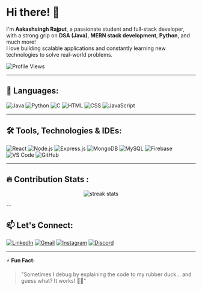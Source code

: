 # Hi there! 👋

I'm **Aakashsingh Rajput**, a passionate student and full-stack developer, with a strong grip on **DSA (Java)**, **MERN stack development**, **Python**, and much more!  
I love building scalable applications and constantly learning new technologies to solve real-world problems.

![Profile Views](https://komarev.com/ghpvc/?username=AakashsinghRajput&color=blue)

---

## 🚀 Languages:

![Java](https://img.shields.io/badge/Java-ED8B00?style=for-the-badge&logo=java&logoColor=white)
![Python](https://img.shields.io/badge/Python-3776AB?style=for-the-badge&logo=python&logoColor=white)
![C](https://img.shields.io/badge/C-00599C?style=for-the-badge&logo=c&logoColor=white)
![HTML](https://img.shields.io/badge/HTML5-E34F26?style=for-the-badge&logo=html5&logoColor=white)
![CSS](https://img.shields.io/badge/CSS3-1572B6?style=for-the-badge&logo=css3&logoColor=white)
![JavaScript](https://img.shields.io/badge/JavaScript-F7DF1E?style=for-the-badge&logo=javascript&logoColor=black)

---

## 🛠️ Tools, Technologies & IDEs:

![React](https://img.shields.io/badge/React-61DAFB?style=for-the-badge&logo=react&logoColor=black)
![Node.js](https://img.shields.io/badge/Node.js-339933?style=for-the-badge&logo=nodedotjs&logoColor=white)
![Express.js](https://img.shields.io/badge/Express.js-404D59?style=for-the-badge)
![MongoDB](https://img.shields.io/badge/MongoDB-47A248?style=for-the-badge&logo=mongodb&logoColor=white)
![MySQL](https://img.shields.io/badge/MySQL-00758F?style=for-the-badge&logo=mysql&logoColor=white)
![Firebase](https://img.shields.io/badge/Firebase-ffca28?style=for-the-badge&logo=firebase&logoColor=black)
![VS Code](https://img.shields.io/badge/VS_Code-007ACC?style=for-the-badge&logo=visual%20studio%20code&logoColor=white)
![GitHub](https://img.shields.io/badge/GitHub-181717?style=for-the-badge&logo=github&logoColor=white)

---

## 🔥 Contribution Stats :

<p align="center">
  <img src="https://github-readme-streak-stats.herokuapp.com?user=AakashsinghRajput&theme=black-ice&hide_border=true&stroke=0000&background=060A0CD0" alt="streak stats"/>
</p>
--

## 📫 Let's Connect:

[![LinkedIn](https://img.shields.io/badge/LinkedIn-0A66C2?style=for-the-badge&logo=linkedin&logoColor=white)](https://www.linkedin.com/in/aakashsingh-rajput-5459bb25a)
[![Gmail](https://img.shields.io/badge/Gmail-D14836?style=for-the-badge&logo=gmail&logoColor=white)](mailto:aakashrajput.amcec@gmail.com)
[![Instagram](https://img.shields.io/badge/Instagram-E4405F?style=for-the-badge&logo=instagram&logoColor=white)](https://instagram.com/aakash_rajput_2710)
[![Discord](https://img.shields.io/badge/Discord-7289DA?style=for-the-badge&logo=discord&logoColor=white)](https://discord.gg/aakashrajput)

---

⚡ **Fun Fact:**  
> "Sometimes I debug by explaining the code to my rubber duck... and guess what? It works! 🐥🚀"
